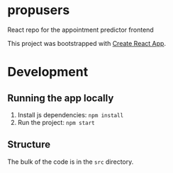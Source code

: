# propusers

React repo for the appointment predictor frontend

This project was bootstrapped with [Create React App](https://github.com/facebook/create-react-app).

# Development

## Running the app locally

1. Install js dependencies: `npm install`
2. Run the project: `npm start`

## Structure

The bulk of the code is in the `src` directory.
